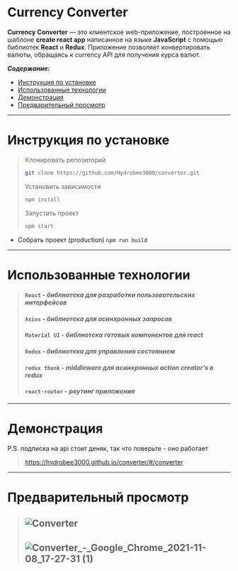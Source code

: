 # Currency Converter

**Currency Converter** — это клиентское web-приложение, построенное на шаблоне **create react app** написанное на языке **JavaScript** с помощью библиотек **React** и **Redux**. Приложение позволяет конвертировать валюты, обращаясь к currency API для получения курса валют.


***Содержание:***
- [Инструкция по установке](#Setup-info)
- [Использованные технологии](#Technologies-used)
- [Демонстрация](#Demo)
- [Предварительный просмотр](#Preview)

***

# Инструкция по установке <a name="Setup-info"></a>

> Клонировать репозиторий
>    ```sh
>    git clone https://github.com/Hydrobee3000/converter.git
>    ```
>    
> Установить зависимости
>    ```sh
>    npm install
>    ```
> Запустить проект
>    ```sh
>    npm start
>    ```

- Собрать проект (production) `npm run build`

***

# Использованные технологии <a name="Technologies-used"></a>

> #### `React` - _библиотека для разработки пользовательских интерфейсов_
>
> #### `Axios` - _библиотека для асинхронных запросов_
>
> #### `Material UI` - _библиотека готовых компонентов для react_
>
> #### `Redux` - _библиотека для управления состоянием_
>
> #### `redux thunk` - _middleware для асинхронных action creator's в redux_
>
> #### `react-router`  - _роутинг приложения_

***

# Демонстрация <a name="Demo"></a>

P.S. подписка на api стоит деняк, так что поверьте - оно работает 
>https://hydrobee3000.github.io/converter/#/converter

***

# Предварительный просмотр <a name="Preview"></a>
>## ![Converter](https://user-images.githubusercontent.com/68890796/140779879-e914a89f-6d7b-436c-9fc0-f322bcfa70f5.gif)
>## ![Converter_-_Google_Chrome_2021-11-08_17-27-31 (1)](https://user-images.githubusercontent.com/68890796/140780629-f3f1362a-4ad5-4975-a360-cc0dea4d70dc.gif)

